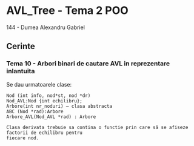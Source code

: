 # AVL_Tree - Tema 2 POO
144 - Dumea Alexandru Gabriel

## Cerinte
### Tema 10 - Arbori binari de cautare AVL in reprezentare inlantuita
Se dau urmatoarele clase:
```
Nod (int info, nod*st, nod *dr)
Nod_AVL:Nod {int echilibru};
Arbore(int nr_noduri) – clasa abstracta
ABC (Nod *rad):Arbore
Arbore_AVL(Nod_AVL *rad) : Arbore

Clasa derivata trebuie sa contina o functie prin care să se afiseze factorii de echilibru pentru
fiecare nod.

```
